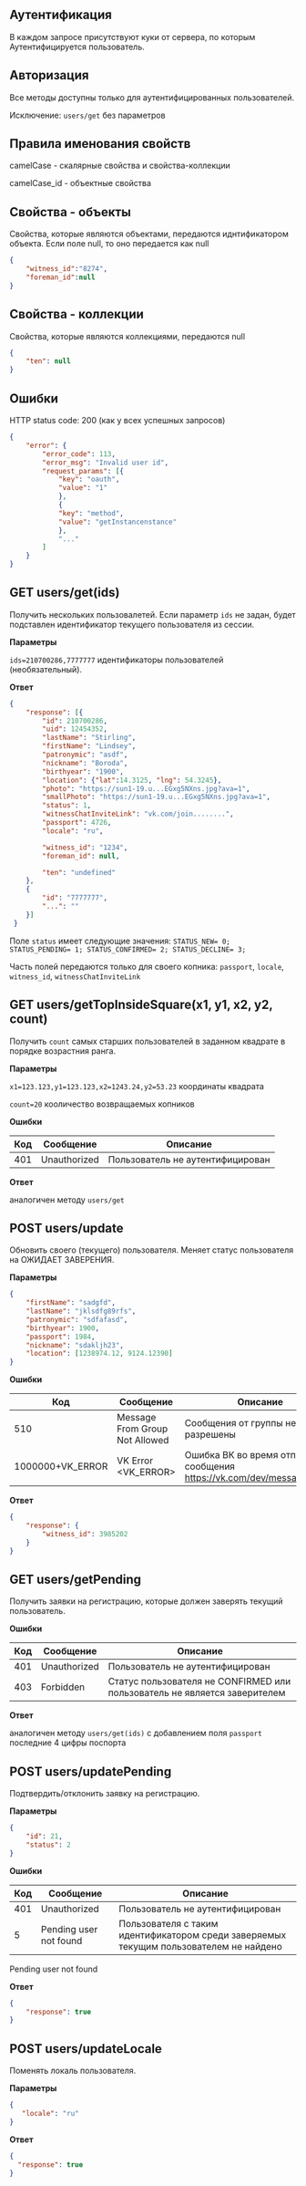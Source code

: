 ## Аутентификация
В каждом запросе присутствуют куки от сервера, по которым Аутентифицируется пользователь.

## Авторизация
Все методы доступны только для аутентифицированных пользователей.

Исключение: ```users/get``` без параметров

## Правила именования свойств
camelCase - скалярные свойства и свойства-коллекции

camelCase_id - объектные свойства

## Свойства - объекты
Свойства, которые являются объектами, передаются иднтификатором объекта. Если поле null, то оно передается как null
```json
{
    "witness_id":"8274",
    "foreman_id":null
}
```
  
## Свойства - коллекции
Свойства, которые являются коллекциями, передаются null
```json
{
    "ten": null
}
```  

## Ошибки
HTTP status code: 200 (как у всех успешных запросов)
```json
{
    "error": {
        "error_code": 113,
        "error_msg": "Invalid user id",
        "request_params": [{
            "key": "oauth",
            "value": "1"
            }, 
            {
            "key": "method",
            "value": "getInstancenstance"
            },
            "..."
        ]
    }
}
```


## GET users/get(ids)

Получить нескольких пользовалетей. Если параметр ```ids``` не задан, будет подставлен идентификатор текущего пользователя из сессии.

__Параметры__
 
```ids=210700286,7777777``` идентификаторы пользователей (необязательный). 

__Ответ__
```json
{
    "response": [{
        "id": 210700286,
        "uid": 12454352,
        "lastName": "Stirling",
        "firstName": "Lindsey",
        "patronymic": "asdf",
        "nickname": "Boroda",
        "birthyear": "1900",
        "location": {"lat":14.3125, "lng": 54.3245},
        "photo": "https://sun1-19.u...EGxg5NXns.jpg?ava=1",
        "smallPhoto": "https://sun1-19.u...EGxg5NXns.jpg?ava=1",
        "status": 1, 
        "witnessChatInviteLink": "vk.com/join........",
        "passport": 4726,
        "locale": "ru",

        "witness_id": "1234",
        "foreman_id": null,

        "ten": "undefined"
    },
    {
        "id": "7777777",
        "...": ""
    }]
 }
 ```
Поле ```status``` имеет следующие значения: ```STATUS_NEW= 0;  STATUS_PENDING= 1; STATUS_CONFIRMED= 2; STATUS_DECLINE= 3;```

Часть полей передаются только для своего копника: ```passport```, ```locale```, ```witness_id```, ```witnessChatInviteLink```

## GET users/getTopInsideSquare(x1, y1, x2, y2, count)
Получить ```count``` самых старших пользователей в заданном квадрате в порядке возрастния ранга.

__Параметры__

```x1=123.123,y1=123.123,x2=1243.24,y2=53.23``` координаты квадрата

```count=20``` кооличество возвращаемых копников

__Ошибки__

|Код   |Сообщение   |Описание
|------|------------|--------
|401              |Unauthorized | Пользователь не аутентифицирован

__Ответ__
 
 аналогичен методу ```users/get```

## POST users/update

Обновить своего (текущего) пользователя. Меняет статус пользователя на ОЖИДАЕТ ЗАВЕРЕНИЯ.

__Параметры__
```json 
{
    "firstName": "sadgfd",
    "lastName": "jklsdfg89rfs",
    "patronymic": "sdfafasd",
    "birthyear": 1900,
    "passport": 1984,
    "nickname": "sdakljh23",
    "location": [1238974.12, 9124.12390]
}
```
__Ошибки__

|Код   |Сообщение   |Описание
|------|------------|--------
|510              |Message From Group Not Allowed  |Сообщения от группы не разрешены
|1000000+VK_ERROR |VK Error <VK_ERROR>             |Ошибка ВК во время отправки сообщения https://vk.com/dev/messages.send

__Ответ__
```json
{
    "response": {
        "witness_id": 3985202
    }
}
```

## GET users/getPending

Получить заявки на регистрацию, которые должен заверять текущий пользователь.

__Ошибки__

|Код   |Сообщение   |Описание
|------|------------|--------
|401              |Unauthorized | Пользователь не аутентифицирован
|403              |Forbidden  |Статус пользователя не CONFIRMED или пользователь не является заверителем

__Ответ__

аналогичен методу ```users/get(ids)``` 
с добавлением поля ```passport``` последние 4 цифры поспорта

## POST users/updatePending

Подтвердить/отклонить заявку на регистрацию.

__Параметры__

```json
{
    "id": 21,
    "status": 2
}
```

__Ошибки__

|Код   |Сообщение   |Описание
|------|------------|--------
|401              |Unauthorized | Пользователь не аутентифицирован
|5              |Pending user not found | Пользователя с таким идентификатором среди заверяемых текущим пользователем не найдено

Pending user not found

__Ответ__

```json
{
    "response": true
}
```

## POST users/updateLocale

Поменять локаль пользователя.

__Параметры__
 
 ```json 
{
    "locale": "ru"
}
```

__Ответ__
```json
{
  "response": true
}
```
